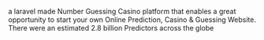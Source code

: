 a laravel made Number Guessing Casino platform that enables a great opportunity to start your own Online Prediction, Casino & Guessing Website. There were an estimated 2.8 billion Predictors across the globe 
